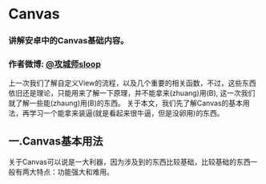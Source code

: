 # Canvas
### 讲解安卓中的Canvas基础内容。
### 作者微博: [@攻城师sloop](http://weibo.com/5459430586)

上一次我们了解自定义View的流程，以及几个重要的相关函数，不过，这些东西依旧还是理论，只能用来了解一下原理，并不能拿来(zhuang)用(B), 这一次我们就了解一些能(zhaung)用(B)的东西。
关于本文，我们先了解Canvas的基本用法，再学习一个能拿来装逼(就是看起来很牛逼，但是没卵用)的东西。

## 一.Canvas基本用法
关于Canvas可以说是一大利器，因为涉及到的东西比较基础，比较基础的东西一般有两大特点：功能强大和难用。
